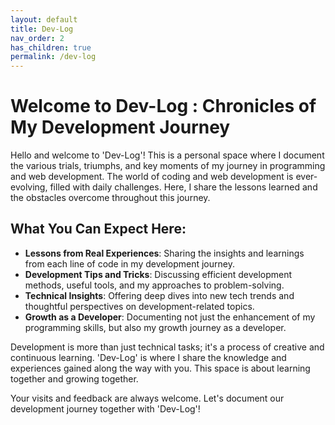 ```yaml
---
layout: default
title: Dev-Log
nav_order: 2
has_children: true
permalink: /dev-log
---
```


# **Welcome to Dev-Log** : Chronicles of My Development Journey

Hello and welcome to 'Dev-Log'! This is a personal space where I document the various trials, triumphs, and key moments of my journey in programming and web development. The world of coding and web development is ever-evolving, filled with daily challenges. Here, I share the lessons learned and the obstacles overcome throughout this journey.

## What You Can Expect Here:

- **Lessons from Real Experiences**: Sharing the insights and learnings from each line of code in my development journey.
- **Development Tips and Tricks**: Discussing efficient development methods, useful tools, and my approaches to problem-solving.
- **Technical Insights**: Offering deep dives into new tech trends and thoughtful perspectives on development-related topics.
- **Growth as a Developer**: Documenting not just the enhancement of my programming skills, but also my growth journey as a developer.

Development is more than just technical tasks; it's a process of creative and continuous learning. 'Dev-Log' is where I share the knowledge and experiences gained along the way with you. This space is about learning together and growing together.

Your visits and feedback are always welcome. Let's document our development journey together with 'Dev-Log'!

